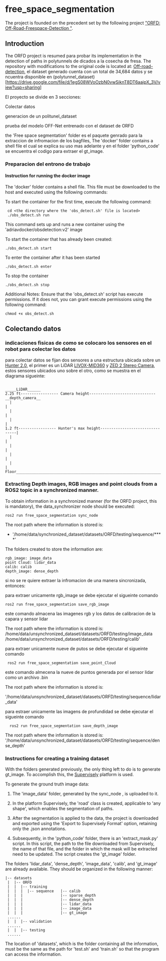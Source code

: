 # free_space_segmentation
The project is founded on the precedent set by the following project ["ORFD: Off-Road-Freespace-Detection
"](https://github.com/chaytonmin/Off-Road-Freespace-Detection/tree/main).











## Introduction

The ORFD project is resumed para probar its implementation in the detection of paths in polytunnels de dicados a la cosecha de fresa. The repository with modifications to the original code is located at: [Off-road-detection](https://github.com/adri-gth/Off-road-detection/tree/main), el dataset generado cuenta con un total de 34,684 datos y se ncuentra disponible en (polytunnel_dataset)[https://drive.google.com/file/d/1egS08WVoOzbN0vwSiknT8DT6aaipX_3V/view?usp=sharing]

El proyecto se divide en 3 secciones:

Colectar datos 

generacion de un politunel_dataset 

prueba del modelo OFF-Net entrenado con el dataset de ORFD



the 'Free space segmentation' folder es el paquete genrado para la extraccion de infromacion de los bagfiles,  The 'docker' folder contains a shell file el cual se explica su uso mas adelante y en 
el folder 'python_code' se encuentra el codigo para extraer el gt_image. 




### Preparacion del entrono de trabajo 

#### Instruction for running the docker image

 The 'docker' folder contains a shell file. This file must be downloaded to the host and executed using the following commands:
 
 To start the container for the first time, execute the following command:
 
     cd <the directory where the 'obs_detect.sh' file is located>
     ./obs_detect.sh run
     
This command sets up and runs a new container using the 'adriavdocker/obsdetection:v2' image 

To start the container that has already been created: 

    ./obs_detect.sh start
    
To enter the container after it has been started

    ./obs_detect.sh enter
    
To stop the container 

    ./obs_detect.sh stop
    
Additional Notes: Ensure that the 'obs_detect.sh' script has execute permissions. If it does not, you can grant execute permissions using the following command:

    chmod +x obs_detect.sh







## Colectando datos  

### indicaciones fisicas de como se colocaro los sensores en el robot para colectar los datos 

para colectar datos se fijan dos sensores a una estructura ubicada sobre un [Hunter 2.0](https://docs.trossenrobotics.com/agilex_hunter_20_docs/), el primer es
un LiDAR [LIVOX-MID360](https://www.livoxtech.com/mid-360) y [ZED 2 Stereo Camera](https://store.stereolabs.com/en-gb/products/zed-2), estos sensores ubicados uno sobre el otro, como se muestra en el diagrama sigueinte: 

```
                                                                    _____LiDAR______
2.25 ft----------------- Camera height------------------------------__depth_camera__
  |                                                                        |         
  |                                                                        |
  |                                                                        |
1.2 ft----------------- Hunter's max height--------------------------------|
  |                                                                        |
  |                                                                        |
  |                                                                        |
  |                                                                        |
Floor______________________________________________________________________|____________________________________________
```


### Extracting Depth images, RGB images and point clouds from a ROS2 topic in a synchronized manner.

To obtain information in a synchronized manner (for the ORFD project, this is mandatory), the data_synchronizer node should be executed:
 
    ros2 run free_space_segmentation sync_node 

The root path where the information is stored is:

- '/home/data/synchronized_dataset/datasets/ORFD/testing/sequence/****'

The folders created to store the information are:

    rgb_image: image_data 
    point Cloud: lidar_data 
    calib: calib 
    depth_image: dense_depth 

    
si no se re quiere extraer la infromacion de una manera sincronizada, entonces: 


para extraer unicamente rgb_image se debe ejecutar el sigueinte comando 

    ros2 run free_space_segmentation save_rgb_image

este comando almacena las imagenes rgb y los datos de calibracion de la capara y sensor lidar

The root path where the information is stored is:
    /home/data/unsynchronized_dataset/datasets/ORFD/testing/image_data
    /home/data/unsynchronized_dataset/datasets/ORFD/testing/calib'




para extraer unicamente nueve de putos se debe ejecutar el sigueinte comando

     ros2 run free_space_segmentation save_point_Cloud 

este comando almecena la nueve de puntos generada por el sensor lidar como un archivo .bin 

The root path where the information is stored is:

'/home/data/unsynchronized_dataset/datasets/ORFD/testing/sequence/lidar_data'





para estraer unicamente las imagens de profundidad se debe ejecutar el sigueinte comando

      ros2 run free_space_segmentation save_depth_image 


The root path where the information is stored is:
     '/home/data/unsynchronized_dataset/datasets/ORFD/testing/sequence/dense_depth'









### Instructions for creating a training dataset

With the folders generated previously, the only thing left to do is to generate gt_image. To accomplish this, the [Supervisely](https://supervisely.com/) platform is used.

To generate the ground truth image data:

1. The 'image_data' folder, generated by the sync_node , is uploaded to it.

2. In the platform Supervisely, the 'road' class is created, applicable to 'any shape', which enables the segmentation of paths.

3. After the segmentation is applied to the data, the project is downloaded and exported using the 'Export to Supervisely Format' option, retaining only the .json annotations.
    
4. Subsequently, in the 'python_code' folder, there is an 'extract_mask.py' script. In this script, the path to the file downloaded from Supervisely, the name of that file, and the folder in which the mask will be extracted need to be updated. The script creates the 'gt_image' folder.


The folders 'lidar_data', 'dense_depth', 'image_data', 'calib', and 'gt_image' are already available. They should be organized in the following manner:

```
|-- datasets
 |  |-- ORFD
 |  |  |-- training
 |  |  |  |-- sequence   |-- calib
 |  |  |                 |-- sparse_depth
 |  |  |                 |-- dense_depth
 |  |  |                 |-- lidar_data
 |  |  |                 |-- image_data
 |  |  |                 |-- gt_image
 ......
 |  |  |-- validation
 ......
 |  |  |-- testing
 ......
```
The location of 'datasets', which is the folder containing all the information, must be the same as the path for 'test.sh' and 'train.sh' so that the program can access the information.





























